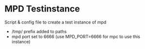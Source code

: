 # MPD Testinstance

Script & config file to create a test instance of mpd

* /tmp/ prefix added to paths
* mpd port set to 6666 (use MPD_PORT=6666 for mpc to use this instance)
 